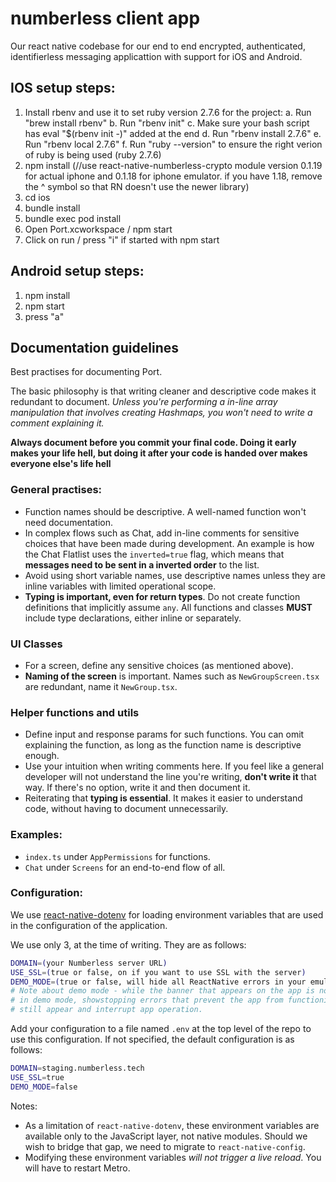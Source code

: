 # numberless client app

Our react native codebase for our end to end encrypted, authenticated, identifierless messaging applicattion with support for iOS and Android.

## IOS setup steps:

1. Install rbenv and use it to set ruby version 2.7.6 for the project:
   a. Run "brew install rbenv"
   b. Run "rbenv init"
   c. Make sure your bash script has eval "$(rbenv init -)" added at the end
   d. Run "rbenv install 2.7.6"
   e. Run "rbenv local 2.7.6"
   f. Run "ruby --version" to ensure the right verion of ruby is being used (ruby 2.7.6)
2. npm install (//use react-native-numberless-crypto module version 0.1.19 for actual iphone and 0.1.18 for iphone emulator. if you have 1.18, remove the ^ symbol so that RN doesn't use the newer library)
3. cd ios
4. bundle install
5. bundle exec pod install
6. Open Port.xcworkspace / npm start
7. Click on run / press "i" if started with npm start

## Android setup steps:

1. npm install
2. npm start
3. press "a"

## Documentation guidelines

Best practises for documenting Port.

The basic philosophy is that writing cleaner and descriptive code makes it redundant to document.
_Unless you're performing a in-line array manipulation that involves creating Hashmaps, you won't need to write a comment explaining it._

**Always document before you commit your final code. Doing it early makes your life hell, but doing it after your code is handed over makes everyone else's life hell**

### General practises:

- Function names should be descriptive. A well-named function won't need documentation.
- In complex flows such as Chat, add in-line comments for sensitive choices that have been made during development. An example is how the Chat Flatlist uses the `inverted=true` flag, which means that **messages need to be sent in a inverted order** to the list.
- Avoid using short variable names, use descriptive names unless they are inline variables with limited operational scope.
- **Typing is important, even for return types**. Do not create function definitions that implicitly assume `any`. All functions and classes **MUST** include type declarations, either inline or separately.

### UI Classes

- For a screen, define any sensitive choices (as mentioned above).
- **Naming of the screen** is important. Names such as `NewGroupScreen.tsx` are redundant, name it `NewGroup.tsx`.

### Helper functions and utils

- Define input and response params for such functions. You can omit explaining the function, as long as the function name is descriptive enough.
- Use your intuition when writing comments here. If you feel like a general developer will not understand the line you're writing, **don't write it** that way. If there's no option, write it and then document it.
- Reiterating that **typing is essential**. It makes it easier to understand code, without having to document unnecessarily.

### Examples:

- `index.ts` under `AppPermissions` for functions.
- `Chat` under `Screens` for an end-to-end flow of all.

### Configuration:

We use [react-native-dotenv](https://www.npmjs.com/package/react-native-dotenv) for loading environment variables that are used in the configuration of the application.

We use only 3, at the time of writing. They are as follows:

```bash
DOMAIN=(your Numberless server URL)
USE_SSL=(true or false, on if you want to use SSL with the server)
DEMO_MODE=(true or false, will hide all ReactNative errors in your emulator)
# Note about demo mode - while the banner that appears on the app is not shown
# in demo mode, showstopping errors that prevent the app from functioning will
# still appear and interrupt app operation.
```

Add your configuration to a file named `.env` at the top level of the repo to use this configuration. If not specified, the default configuration is as follows:

```bash
DOMAIN=staging.numberless.tech
USE_SSL=true
DEMO_MODE=false
```

Notes:

- As a limitation of `react-native-dotenv`, these environment variables are available only to the JavaScript layer, not native modules. Should we wish to bridge that gap, we need to migrate to `react-native-config`.
- Modifying these environment variables _will not trigger a live reload_. You will have to restart Metro.
